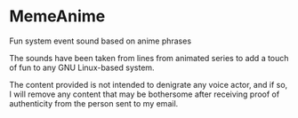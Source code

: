 # MemeAnime
Fun system event sound based on anime phrases

The sounds have been taken from lines from animated series to add a touch of fun to any GNU Linux-based system.

The content provided is not intended to denigrate any voice actor, and if so, I will remove any content that may be bothersome after receiving proof of authenticity from the person sent to my email.
